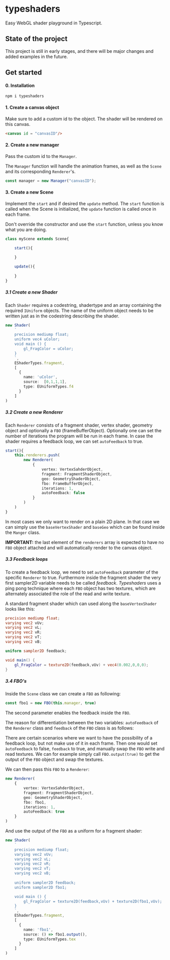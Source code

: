 # typeshaders

Easy WebGL shader playground in Typescript.

## State of the project
This project is still in early stages, 
and there will be major changes and added examples in the future.

## Get started

#### 0. Installation

```npm i typeshaders```

#### 1. Create a canvas object 

Make sure to add a custom id to the object. 
The shader will be rendered on this canvas.

````html
<canvas id = "canvasID"/>
````

#### 2. Create a new manager

Pass the custom id to the ``Manager``.

The ``Manager`` function will handle the animation frames, as well as the ``Scene``
and its corresponding ``Renderer``'s. 

````typescript
const manager = new Manager("canvasID");
````

#### 3. Create a new Scene

Implement the ``start`` and if desired the ``update`` method. 
The ``start`` function is called when the Scene is initialized, 
the ``update`` function is called once in each frame. 

Don't override the constructor and use the ``start`` function,
unless you know what you are doing.

````typescript
class myScene extends Scene{

    start(){
 
    }

    update(){
    
    }
}
````

##### 3.1 Create a new Shader

Each ``Shader`` requires a codestring, shadertype and an array containing the required ``IUniform`` objects. 
The name of the uniform object needs to be written just as in the codestring describing the shader.
````typescript
new Shader(
    `
    precision mediump float;
    uniform vec4 uColor;
    void main () {
        gl_FragColor = uColor;
    }
    `,
    EShaderTypes.fragment,
    [
      {
        name: 'uColor',
        source:  [0,1,1,1],
        type: EUniformTypes.f4
      }
    ] 
)
````

##### 3.2 Create a new Renderer

Each ``Renderer`` consists of a fragment shader, vertex shader, geometry object and
optionally a ``FBO`` (frameBufferObject). Optionally one can set the number of iterations
the program will be run in each frame. In case the shader requires a feedback loop,
we can set ``autoFeedback`` to true.

````typescript
start(){
    this.renderers.push(
        new Renderer(
            {
                vertex: VertexSahderObject,
                fragment: FragmentShaderObject,
                geo: GeometryShaderObject,
                fbo: FrameBufferObject,
                iterations: 1,
                autoFeedback: false
            }
        )   
    )
}
````

In most cases we only want to render on a plain 2D plane. 
In that case we can simply use the ``baseVertexShader`` and ``baseGeo``
which can be found inside the ``Manger`` class.

**IMPORTANT:** the last element of the ``renderers`` array is expected
to have no ``FBO`` object attached and will automatically render to the canvas object. 

##### 3.3 Feedback loops

To create a feedback loop, we need to set ``autoFeedback`` parameter of the specific ``Renderer`` to true.
Furthermore inside the fragment shader the very first sampler2D variable needs to be called
*feedback*. *Typeshaders* uses a ping pong technique where each ``FBO`` object has two textures, which are
alternately associated the role of the read and write texture. 

A standard fragment shader which can used along the ``baseVertexShader``
looks like this:

````glsl
precision mediump float;
varying vec2 vUv;
varying vec2 vL;
varying vec2 vR;
varying vec2 vT;
varying vec2 vB;

uniform sampler2D feedback;

void main() {
    gl_FragColor = texture2D(feedback,vUv) + vec4(0.002,0,0,0);
}
````

##### 3.4 FBO's

Inside the ``Scene`` class we can create a ``FBO`` as following:
````typescript
const fbo1 = new FBO(this.manager, true)
````

The second parameter enables the feedback inside the ``FBO``. 

The reason for differentiation between the two variables: 
``autoFeedback`` of the ``Renderer`` class and ``feedback`` of the ``FBO`` class is as follows:

There are certain scenarios where we want to have the possibility of a feedback loop, but not 
make use of it in each frame. Then one would set ``àutoFeedback`` to false, ``feedback`` to true,
and manually swap the ``FBO`` write and read textures. We can for example simply call ``FBO.output(true)``
to get the output of the ``FBO`` object and swap the textures. 

We can then pass this ``FBO`` to a ``Renderer``:

````typescript
new Renderer(
    {
        vertex: VertexSahderObject,
        fragment: FragmentShaderObject,
        geo: GeometryShaderObject,
        fbo: fbo1,
        iterations: 1,
        autoFeedback: true
    }
)   
````

And use the output of the ``FBO`` as a uniform for a fragment shader:

````typescript
new Shader(
    `
    precision mediump float;
    varying vec2 vUv;
    varying vec2 vL;
    varying vec2 vR;
    varying vec2 vT;
    varying vec2 vB;
    
    uniform sampler2D feedback;
    uniform sampler2D fbo1;

    void main () {
        gl_FragColor = texture2D(feedback,vUv) + texture2D(fbo1,vUv);
    }
    `,
    EShaderTypes.fragment,
    [
      {
        name: 'fbo1',
        source: () => fbo1.output(),
        type: EUniformTypes.tex
      }
    ] 
)
````

